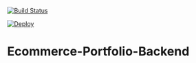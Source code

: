 [![Build Status](https://travis-ci.org/Eyiperez/Ecommerce-Portfolio-Backend.svg?branch=master)](https://travis-ci.org/Eyiperez/Ecommerce-Portfolio-Backend)

[![Deploy](https://www.herokucdn.com/deploy/button.svg)](https://heroku.com/deploy)
# Ecommerce-Portfolio-Backend
